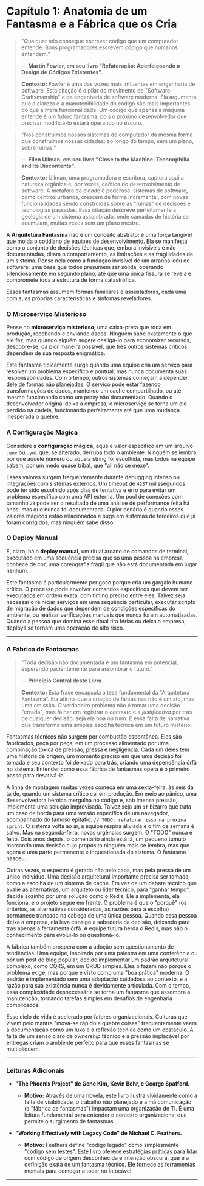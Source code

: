 # Capítulo 1: Anatomia de um Fantasma e a Fábrica que os Cria

> "Qualquer tolo consegue escrever código que um computador entende. Bons programadores escrevem código que humanos entendem."
> 
> — **Martin Fowler, em seu livro "Refatoração: Aperfeiçoando o Design de Códigos Existentes".**
>
> **Contexto:** Fowler é uma das vozes mais influentes em engenharia de software. Esta citação é o pilar do movimento de "Software Craftsmanship" e da engenharia de software moderna. Ela argumenta que a clareza e a manutenibilidade do código são mais importantes do que a mera funcionalidade. Um código que apenas a máquina entende é um futuro fantasma, pois o próximo desenvolvedor que precisar modificá-lo estará operando no escuro.

> "Nós construímos nossos sistemas de computador da mesma forma que construímos nossas cidades: ao longo do tempo, sem um plano, sobre ruínas."
>
> — **Ellen Ullman, em seu livro "Close to the Machine: Technophilia and Its Discontents".**
>
> **Contexto:** Ullman, uma programadora e escritora, captura aqui a natureza orgânica e, por vezes, caótica do desenvolvimento de software. A metáfora da cidade é poderosa: sistemas de software, como centros urbanos, crescem de forma incremental, com novas funcionalidades sendo construídas sobre as "ruínas" de decisões e tecnologias passadas. Essa citação descreve perfeitamente a geologia de um sistema assombrado, onde camadas de história se acumulam, muitas vezes sem um plano mestre.

A **Arquitetura Fantasma** não é um conceito abstrato; é uma força tangível que molda o cotidiano de equipes de desenvolvimento. Ela se manifesta como o conjunto de decisões técnicas que, embora invisíveis e não documentadas, ditam o comportamento, as limitações e as fragilidades de um sistema. Pense nela como a fundação invisível de um arranha-céu de software: uma base que todos presumem ser sólida, operando silenciosamente em segundo plano, até que uma única fissura se revela e compromete toda a estrutura de forma catastrófica.

Esses fantasmas assumem formas familiares e assustadoras, cada uma com suas próprias características e sintomas reveladores.

### O Microserviço Misterioso

Pense no **microserviço misterioso**, uma caixa-preta que roda em produção, recebendo e enviando dados. Ninguém sabe exatamente o que ele faz, mas quando alguém sugere desligá-lo para economizar recursos, descobre-se, da pior maneira possível, que três outros sistemas críticos dependem de sua resposta enigmática. 

Este fantasma tipicamente surge quando uma equipe cria um serviço para resolver um problema específico e pontual, mas nunca documenta suas responsabilidades. Com o tempo, outros sistemas começam a depender dele de formas não planejadas. O serviço pode estar fazendo transformações de dados, mantendo um cache compartilhado, ou até mesmo funcionando como um proxy não documentado. Quando o desenvolvedor original deixa a empresa, o microserviço se torna um elo perdido na cadeia, funcionando perfeitamente até que uma mudança inesperada o quebre.

### A Configuração Mágica

Considere a **configuração mágica**, aquele valor específico em um arquivo `.env` ou `.yml` que, se alterado, derruba todo o ambiente. Ninguém se lembra por que aquele número ou aquela string foi escolhida, mas todos na equipe sabem, por um medo quase tribal, que "ali não se mexe". 

Esses valores surgem frequentemente durante debugging intenso ou integrações com sistemas externos. Um timeout de `4237` milissegundos pode ter sido escolhido após dias de tentativa e erro para evitar um problema específico com uma API externa. Um pool de conexões com tamanho `23` pode ser o resultado de uma análise de performance feita há anos, mas que nunca foi documentada. O pior cenário é quando esses valores mágicos estão relacionados a bugs em sistemas de terceiros que já foram corrigidos, mas ninguém sabe disso.

### O Deploy Manual

E, claro, há o **deploy manual**, um ritual arcano de comandos de terminal, executado em uma sequência precisa que só uma pessoa na empresa conhece de cor, uma coreografia frágil que não está documentada em lugar nenhum.

Este fantasma é particularmente perigoso porque cria um gargalo humano crítico. O processo pode envolver comandos específicos que devem ser executados em ordem exata, com timing preciso entre eles. Talvez seja necessário reiniciar serviços em uma sequência particular, executar scripts de migração de dados que dependem de condições específicas do ambiente, ou realizar verificações manuais que nunca foram automatizadas. Quando a pessoa que domina esse ritual tira férias ou deixa a empresa, deploys se tornam uma operação de alto risco.

---

### A Fábrica de Fantasmas

> "Toda decisão não documentada é um fantasma em potencial, esperando pacientemente para assombrar o futuro."
>
> — **Princípio Central deste Livro.**
>
> **Contexto:** Esta frase encapsula a tese fundamental da "Arquitetura Fantasma". Ela afirma que a criação de fantasmas não é um ato, mas uma omissão. O verdadeiro problema não é tomar uma decisão "errada", mas falhar em registrar o *contexto* e a *justificativa* por trás de qualquer decisão, seja ela boa ou ruim. É essa falta de narrativa que transforma uma simples escolha técnica em um futuro mistério.

Fantasmas técnicos não surgem por combustão espontânea. Eles são fabricados, peça por peça, em um processo alimentado por uma combinação tóxica de pressão, pressa e negligência. Cada um deles tem uma história de origem, um momento preciso em que uma decisão foi tomada e seu contexto foi deixado para trás, criando uma dependência órfã no sistema. Entender como essa fábrica de fantasmas opera é o primeiro passo para desativá-la.

A linha de montagem muitas vezes começa em uma sexta-feira, às seis da tarde, quando um sistema crítico cai em produção. Em meio ao pânico, uma desenvolvedora heroica mergulha no código e, sob imensa pressão, implementa uma solução improvisada. Talvez seja um `if` bizarro que trata um caso de borda para uma versão específica de um navegador, acompanhado do famoso epitáfio: `// TODO: refatorar isso na próxima sprint`. O sistema volta ao ar, a equipe respira aliviada e o fim de semana é salvo. Mas na segunda-feira, novas urgências surgem. O "TODO" nunca é feito. Dois anos depois, o comentário ainda está lá, um pequeno túmulo marcando uma decisão cujo propósito ninguém mais se lembra, mas que agora é uma parte permanente e inquestionada do sistema. O fantasma nasceu.

Outras vezes, o espectro é gerado não pelo caos, mas pela pressa de um único indivíduo. Uma decisão arquitetural importante precisa ser tomada, como a escolha de um sistema de cache. Em vez de um debate técnico que avalie as alternativas, um arquiteto ou líder técnico, para "ganhar tempo", decide sozinho por uma solução como o Redis. Ele a implementa, ela funciona, e o projeto segue em frente. O problema é que o "porquê" (os critérios, as alternativas consideradas, as razões para a escolha) permanece trancado na cabeça de uma única pessoa. Quando essa pessoa deixa a empresa, ela leva consigo a sabedoria da decisão, deixando para trás apenas a ferramenta órfã. A equipe futura herda o Redis, mas não o conhecimento para evoluí-lo ou questioná-lo.

A fábrica também prospera com a adoção sem questionamento de tendências. Uma equipe, inspirada por uma palestra em uma conferência ou por um post de blog popular, decide implementar um padrão arquitetural complexo, como CQRS, em um CRUD simples. Eles o fazem não porque o problema exige, mas porque é visto como uma "boa prática" moderna. O padrão é implementado sem uma adaptação cuidadosa ao contexto, e a razão para sua existência nunca é devidamente articulada. Com o tempo, essa complexidade desnecessária se torna um fantasma que assombra a manutenção, tornando tarefas simples em desafios de engenharia complicados.

Esse ciclo de vida é acelerado por fatores organizacionais. Culturas que vivem pelo mantra "mova-se rápido e quebre coisas" frequentemente veem a documentação como um luxo e a reflexão técnica como um obstáculo. A falta de um senso claro de *ownership* técnico e a pressão implacável por entregas criam o ambiente perfeito para que esses fantasmas se multipliquem.

---

### Leituras Adicionais

- **"The Phoenix Project" de Gene Kim, Kevin Behr, e George Spafford.**
  - **Motivo:** Através de uma novela, este livro ilustra vividamente como a falta de visibilidade, o trabalho não planejado e a má comunicação (a "fábrica de fantasmas") impactam uma organização de TI. É uma leitura fundamental para entender o contexto organizacional que permite o surgimento de fantasmas.

- **"Working Effectively with Legacy Code" de Michael C. Feathers.**
  - **Motivo:** Feathers define "código legado" como simplesmente "código sem testes". Este livro oferece estratégias práticas para lidar com código de origem desconhecida e intenção obscura, que é a definição exata de um fantasma técnico. Ele fornece as ferramentas mentais para começar a tocar no intocável.

---